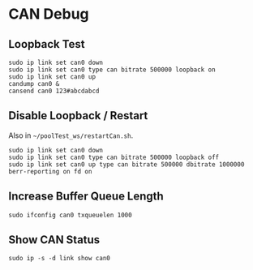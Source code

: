 # CAN Debug
## Loopback Test
```
sudo ip link set can0 down
sudo ip link set can0 type can bitrate 500000 loopback on
sudo ip link set can0 up
candump can0 &
cansend can0 123#abcdabcd
```

## Disable Loopback / Restart
Also in `~/poolTest_ws/restartCan.sh`.
```
sudo ip link set can0 down
sudo ip link set can0 type can bitrate 500000 loopback off
sudo ip link set can0 up type can bitrate 500000 dbitrate 1000000 berr-reporting on fd on
```

## Increase Buffer Queue Length
```
sudo ifconfig can0 txqueuelen 1000
```

## Show CAN Status
```
sudo ip -s -d link show can0
```